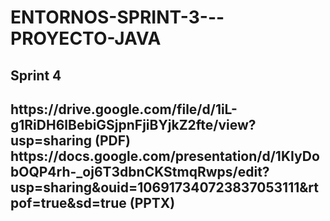 # ENTORNOS-SPRINT-3---PROYECTO-JAVA
<h2>Sprint 4<h2>
https://drive.google.com/file/d/1iL-g1RiDH6lBebiGSjpnFjiBYjkZ2fte/view?usp=sharing (PDF)
https://docs.google.com/presentation/d/1KIyDobOQP4rh-_oj6T3dbnCKStmqRwps/edit?usp=sharing&ouid=106917340723837053111&rtpof=true&sd=true (PPTX)
